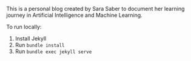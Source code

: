 
This is a personal blog created by Sara Saber to document her learning journey in Artificial Intelligence and Machine Learning.

To run locally:
1. Install Jekyll
2. Run `bundle install`
3. Run `bundle exec jekyll serve`

